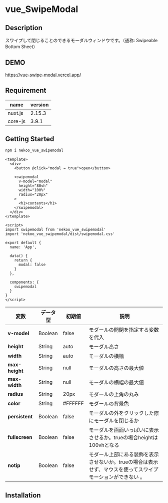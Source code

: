 # vue_SwipeModal

## Description
スワイプして閉じることのできるモーダルウィンドウです。（通称:
 Swipeable Bottom Sheet）

## DEMO
https://vue-swipe-modal.vercel.app/

## Requirement
| name | version |
| --- | --- |
| nuxt.js | 2.15.3 |
| core-js | 3.9.1 |

## Getting Started

```md
npm i nekoo_vue_swipemodal
```

```vue
<template>
  <div>
    <button @click="modal = true">open</button>

    <swipemodal
      v-model="modal"
      height="80vh"
      width="100%"
      radius="20px"
    >
      <h1>contents</h1>
    </swipemodal>
  </div>
</template>

<script>
import swipemodal from 'nekoo_vue_swipemodal'
import 'nekoo_vue_swipemodal/dist/swipemodal.css'

export default {
  name: 'App',

  data() {
    return {
      modal: false
    }
  },

  components: {
    swipemodal
  }
}
</script>
```

| 変数 | データ型 | 初期値 | 説明 |
| --- | --- | --- | --- |
| **v-model** | Boolean | false | モダールの開閉を指定する変数を代入 |
| **height** | String | auto | モーダル高さ |
| **width** | String | auto | モーダルの横幅 |
| **max-height** | String | null | モーダルの高さの最大値 |
| **max-width** | String | null | モーダルの横幅の最大値 |
| **radius** | String | 20px | モダールの上角の丸み |
| **color** | String | #FFFFFF | モダールの背景色 |
| **persistent** | Boolean | false | モーダルの外をクリックした際にモーダルを閉じるか |
| **fullscreen** | Boolean | false | モーダルを画面いっぱいに表示させるか。trueの場合heightは100vhとなる |
| **notip** | Boolean | false | モダール上部にある装飾を表示させないか。trueの場合は表示せず、マウスを使ってスワイプモーションができない 。|

## Installation
